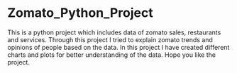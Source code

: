 # Zomato_Python_Project

This is a python project which includes data of zomato sales, restaurants and services. Through this project I tried to explain zomato trends and opinions of people based on the data. In this project I have created different charts and plots for better understanding of the data. Hope you like the project.

